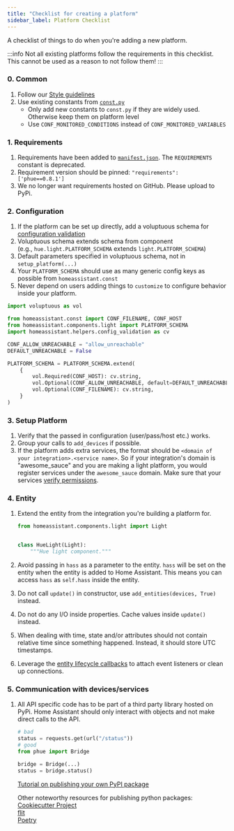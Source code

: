 ```yaml
---
title: "Checklist for creating a platform"
sidebar_label: Platform Checklist
---
```


A checklist of things to do when you're adding a new platform.

:::info
Not all existing platforms follow the requirements in this checklist. This cannot be used as a reason to not follow them!
:::

### 0. Common

1. Follow our [Style guidelines](development_guidelines.md)
2. Use existing constants from [`const.py`](https://github.com/home-assistant/home-assistant/blob/dev/homeassistant/const.py)
   - Only add new constants to `const.py` if they are widely used. Otherwise keep them on platform level
   - Use `CONF_MONITORED_CONDITIONS` instead of `CONF_MONITORED_VARIABLES`

### 1. Requirements

1. Requirements have been added to [`manifest.json`](creating_integration_manifest.md). The `REQUIREMENTS` constant is deprecated.
2. Requirement version should be pinned: `"requirements": ['phue==0.8.1']`
3. We no longer want requirements hosted on GitHub. Please upload to PyPi.

### 2. Configuration

1. If the platform can be set up directly, add a voluptuous schema for [configuration validation](development_validation.md)
2. Voluptuous schema extends schema from component  
   (e.g., `hue.light.PLATFORM_SCHEMA` extends `light.PLATFORM_SCHEMA`)
3. Default parameters specified in voluptuous schema, not in `setup_platform(...)`
4. Your `PLATFORM_SCHEMA` should use as many generic config keys as possible from `homeassistant.const`
5. Never depend on users adding things to `customize` to configure behavior inside your platform.

```python
import voluptuous as vol

from homeassistant.const import CONF_FILENAME, CONF_HOST
from homeassistant.components.light import PLATFORM_SCHEMA
import homeassistant.helpers.config_validation as cv

CONF_ALLOW_UNREACHABLE = "allow_unreachable"
DEFAULT_UNREACHABLE = False

PLATFORM_SCHEMA = PLATFORM_SCHEMA.extend(
    {
        vol.Required(CONF_HOST): cv.string,
        vol.Optional(CONF_ALLOW_UNREACHABLE, default=DEFAULT_UNREACHABLE): cv.boolean,
        vol.Optional(CONF_FILENAME): cv.string,
    }
)
```

### 3. Setup Platform

1. Verify that the passed in configuration (user/pass/host etc.) works.
2. Group your calls to `add_devices` if possible.
3. If the platform adds extra services, the format should be `<domain of your integration>.<service name>`. So if your integration's domain is "awesome_sauce" and you are making a light platform, you would register services under the `awesome_sauce` domain. Make sure that your services [verify permissions](auth_permissions.md#checking-permissions).

### 4. Entity

1. Extend the entity from the integration you're building a platform for.

    ```python
    from homeassistant.components.light import Light
    
    
    class HueLight(Light):
        """Hue light component."""
    ```

2. Avoid passing in `hass` as a parameter to the entity. `hass` will be set on the entity when the entity is added to Home Assistant. This means you can access `hass` as `self.hass` inside the entity.
3. Do not call `update()` in constructor, use `add_entities(devices, True)` instead.
4. Do not do any I/O inside properties. Cache values inside `update()` instead.
5. When dealing with time, state and/or attributes should not contain relative time since something happened. Instead, it should store UTC timestamps.
6. Leverage the [entity lifecycle callbacks](core/entity.md#lifecycle-hooks) to attach event listeners or clean up connections.

### 5. Communication with devices/services

1. All API specific code has to be part of a third party library hosted on PyPi. Home Assistant should only interact with objects and not make direct calls to the API.

    ```python
    # bad
    status = requests.get(url("/status"))
    # good
    from phue import Bridge

    bridge = Bridge(...)
    status = bridge.status()
    ```

    [Tutorial on publishing your own PyPI package](https://towardsdatascience.com/how-to-open-source-your-first-python-package-e717444e1da0)

    Other noteworthy resources for publishing python packages:  
    [Cookiecutter Project](https://cookiecutter.readthedocs.io/)  
    [flit](https://flit.readthedocs.io/)  
    [Poetry](https://python-poetry.org/)  
